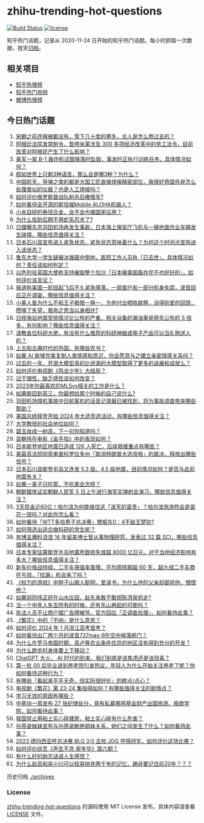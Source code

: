 # zhihu-trending-hot-questions

[![Build Status](https://github.com/justjavac/zhihu-trending-hot-questions/workflows/ci/badge.svg?branch=master)](https://github.com/justjavac/zhihu-trending-hot-questions/actions)
[![license](https://img.shields.io/github/license/justjavac/zhihu-trending-hot-questions)](https://github.com/justjavac/zhihu-trending-hot-questions/blob/master/LICENSE)

知乎热门话题，记录从 2020-11-24
日开始的知乎热门话题。每小时抓取一次数据，按天[归档](./archives)。

## 相关项目

- [知乎热搜榜](https://github.com/justjavac/zhihu-trending-top-search)
- [知乎热门视频](https://github.com/justjavac/zhihu-trending-hot-video)
- [微博热搜榜](https://github.com/justjavac/weibo-trending-hot-search)

## 今日热门话题

<!-- BEGIN -->
<!-- 最后更新时间 Sun Jan 07 2024 03:13:50 GMT+0800 (China Standard Time) -->

1. [宋朝之前连棉被都没有，零下几十度的寒冬，古人是怎么熬过去的？](https://www.zhihu.com/question/637934776)
1. [阿根廷法院发禁制令，暂停米莱涉及 300 多项经济改革中的劳工法令，目前改革对阿根廷产生了什么影响？](https://www.zhihu.com/question/638179240)
1. [美军一架 B-1 轰炸机试图降落时坠毁，事发时正执行训练任务，具体情况如何？](https://www.zhihu.com/question/638173238)
1. [假如世界上只剩3种语言，那么会是哪3种？为什么？](https://www.zhihu.com/question/20209032)
1. [中国航天，导弹之类的都是大国工匠直接焊接精密部位，我很好奇国外是怎么处理类似的仪器？也是人工焊接吗？](https://www.zhihu.com/question/624526537)
1. [如何评价俄罗斯督战队射杀后撤俄军?](https://www.zhihu.com/question/637801267)
1. [如何看待全开源的斯坦福Mobile ALOHA机器人？](https://www.zhihu.com/question/638294654)
1. [小米自研的泰坦合金，会不会也被国家征用？](https://www.zhihu.com/question/637522115)
1. [为什么佐助后期不用蛇系忍术了?](https://www.zhihu.com/question/611005792)
1. [日媒曝东京羽田机场再发生事故，日本海上保安厅飞机与一辆地面作业车辆发生碰撞，哪些信息值得关注？](https://www.zhihu.com/question/638372908)
1. [日本石川县宣布进入紧急状态，紧急状态意味着什么？为何这个时间点宣布进入该状态？](https://www.zhihu.com/question/638375495)
1. [鲁东大学一学生疑被冰锥砸中倒地，医院工作人员称「已去世」，具体情况如何？责任该如何判定？](https://www.zhihu.com/question/638355600)
1. [以色列驻英国大使称支持摧毁整个加沙「日本被美国轰炸完不也好好的」，如何评价该言论？](https://www.zhihu.com/question/638336701)
1. [报道称美国一航班起飞后不久紧急降落，一扇窗户和一部分机身失踪，波音回应正在调查，哪些信息值得关注？](https://www.zhihu.com/question/638355271)
1. [小美人鱼为什么不和王子极限一换一，为他付出牺牲献祭，没得到爱的回馈，攒够了失望，救命之恩当以身相许?](https://www.zhihu.com/question/637905556)
1. [日核电站地震受损情况比公布的严重，相关设备的漏油量是原先公布的 5 倍多，有何影响？哪些信息值得关注？](https://www.zhihu.com/question/638357968)
1. [请教各位科研大佬，有没有什么推荐的科研神器或电子产品可以当礼物送人的？](https://www.zhihu.com/question/637599201)
1. [上古和古典时代的外国，有哪些农书？](https://www.zhihu.com/question/638289670)
1. [如果 AI 能够完美复制人类情感和意识，你会愿意与之建立亲密情感关系吗？](https://www.zhihu.com/question/638178079)
1. [过去的一年，开源大模型真的比闭源的大模型取得了更多的进展和成就么？](https://www.zhihu.com/question/638342075)
1. [如何评价电视剧《鸣龙少年》大结局？](https://www.zhihu.com/question/638391357)
1. [过于理性，缺乏感性该如何改变？](https://www.zhihu.com/question/638081965)
1. [2023年你最喜欢的MLSys相关的工作是什么？](https://www.zhihu.com/question/637480969)
1. [如果能回到高三，你最想给那个时候的自己说什么?](https://www.zhihu.com/question/633489774)
1. [羽田机场撞机事故中日航客机的话音记录器已被找到，将为事故调查带来哪些帮助？](https://www.zhihu.com/question/638384012)
1. [美国总统拜登开始 2024 年大选竞选活动，有哪些信息值得关注？](https://www.zhihu.com/question/638298466)
1. [大学教授的社会地位如何？](https://www.zhihu.com/question/321176129)
1. [碧玉妆成一树高，下一句你知道吗？](https://www.zhihu.com/question/638141054)
1. [梁朝伟在电影《金手指》中的表现如何？](https://www.zhihu.com/question/637143411)
1. [日本能登地区地震已造成 126 人死亡，后续救援重点有哪些？](https://www.zhihu.com/question/638358278)
1. [美最高法院同意审查科罗拉多州「取消特朗普大选资格」的裁决，释放出哪些信号？](https://www.zhihu.com/question/638337996)
1. [日本石川县能登半岛又连发 5.3 级、4.5 级地震，目前情况如何？是否与此前地震有关？](https://www.zhihu.com/question/638300544)
1. [如果一辈子只吃荤，不吃素会怎样？](https://www.zhihu.com/question/637634220)
1. [朝鲜媒体证实朝鲜人民军 5 日上午进行海军实弹射击演习，哪些信息值得关注？](https://www.zhihu.com/question/638216583)
1. [3天揽金近60亿！哈尔滨为何能接住这「泼天的富贵」？哈尔滨旅游热会是昙花一现吗？对此你怎么看？](https://www.zhihu.com/question/638358330)
1. [如何看待「WTT多哈男子总决赛」樊振东0：4不敌王楚钦?](https://www.zhihu.com/question/638267561)
1. [如何筛选出适合做科研的学生呢？](https://www.zhihu.com/question/638093236)
1. [有博主爆料流浪 16 年留美博士曾从事物理研究，发表过 32 篇 SCI，哪些信息值得关注？](https://www.zhihu.com/question/638205333)
1. [日本专家估算能登半岛地震所致损失或超 8000 亿日元，对于当地经济影响有多大？哪些信息值得关注？](https://www.zhihu.com/question/638357977)
1. [新车价格战持续，二手车保值率普降，平均周转期超 60 天，超九成二手车商在亏钱，「捡漏」机会来了吗？](https://www.zhihu.com/question/638295345)
1. [《权力的游戏》中胖子山姆人聪明，爱读书，为什么他的父亲却鄙视他、憎恨他？](https://www.zhihu.com/question/549467833)
1. [如果祁同伟正好在山水庄园，赵东来敢不敢把陈清泉抓走?](https://www.zhihu.com/question/637603235)
1. [当一个中年人失去所有的时候，还有东山再起的可能吗？](https://www.zhihu.com/question/431766174)
1. [执法人员不让商户摆广告牌被骂，官方回应「正调查处理」，如何看待此事？](https://www.zhihu.com/question/638154544)
1. [《繁花》中的「不响」是什么意思？](https://www.zhihu.com/question/638335135)
1. [如何评价 2024 年 1 月浙江高考首考？](https://www.zhihu.com/question/637868939)
1. [如何看待出厂两个月的波音737max-9在空中掉落舱门？](https://www.zhihu.com/question/638335225)
1. [为什么在罗马帝国时期，高卢等农业条件优异的地区没有得到充分的开发？](https://www.zhihu.com/question/637991308)
1. [为什么跑步时身体要上下移动？](https://www.zhihu.com/question/638000338)
1. [ChatGPT 大火， AI 时代的到来，我们到底是该焦虑还是该欣喜？](https://www.zhihu.com/question/638262790)
1. [第一批 00 后毕业进到养老院引发热议，年轻人为什么开始关注养老了呢？你如何看待这种行为？](https://www.zhihu.com/question/638263208)
1. [有哪些「看起来平平无奇，但实际很好吃」的糕点/点心？](https://www.zhihu.com/question/637189126)
1. [电视剧《繁花》第 23-24 集拍得如何？有哪些值得关注的剧情点？](https://www.zhihu.com/question/638393222)
1. [学习无效的原因有哪些？](https://www.zhihu.com/question/530791286)
1. [中基协一周发布 27 张纪律处分，竟有私募挪用基金财产出国旅游、报商学院，如何看待此事？](https://www.zhihu.com/question/638295330)
1. [我国禁止用粘土实心砖建房，粘土实心砖有什么危害？](https://www.zhihu.com/question/638126520)
1. [孙燕姿妹妹宣布与孙燕姿断绝姐妹关系，她们之间发生了什么？如何看待此事？](https://www.zhihu.com/question/638228768)
1. [2023 德玛西亚杯总决赛 BLG 3:0 击败 JDG 夺得冠军，如何评价这场比赛？](https://www.zhihu.com/question/638363682)
1. [如何评价综艺《声生不息·家年华》第六期？](https://www.zhihu.com/question/638323387)
1. [有什么好的励志话语人生感悟？](https://www.zhihu.com/question/638217369)
1. [为什么赵高和易小川可以轻易抛弃两千年的记忆，确非要记住前20年？？？](https://www.zhihu.com/question/637648894)

<!-- END -->

历史归档 [./archives](./archives)

### License

[zhihu-trending-hot-questions](https://github.com/justjavac/zhihu-trending-hot-questions)
的源码使用 MIT License 发布。具体内容请查看 [LICENSE](./LICENSE) 文件。
